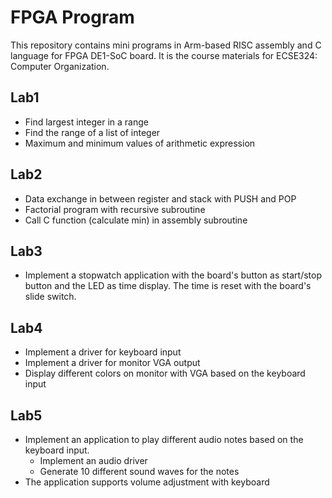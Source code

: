 # FPGA Program

This repository contains mini programs in Arm-based RISC assembly and C language for FPGA DE1-SoC board. It is the course materials for ECSE324: Computer Organization.

## Lab1
- Find largest integer in a range
- Find the range of a list of integer
- Maximum and minimum values of arithmetic expression

## Lab2
- Data exchange in between register and stack with PUSH and POP
- Factorial program with recursive subroutine
- Call C function (calculate min) in assembly subroutine

## Lab3
- Implement a stopwatch application with the board's button as start/stop button and the LED as time display. The time is reset with the board's slide switch.

## Lab4
- Implement a driver for keyboard input
- Implement a driver for monitor VGA output
- Display different colors on monitor with VGA based on the keyboard input

## Lab5
- Implement an application to play different audio notes based on the keyboard input.
  - Implement an audio driver
  - Generate 10 different sound waves for the notes 
- The application supports volume adjustment with keyboard

